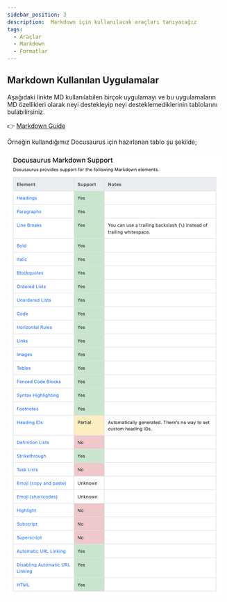 ```yaml
---
sidebar_position: 3
description:  Markdown için kullanılacak araçları tanıyacağız
tags:
  - Araçlar
  - Markdown
  - Formatlar
---
```

## Markdown Kullanılan Uygulamalar  

Aşağıdaki linkte MD kullanılabilen birçok uygulamayı ve bu uygulamaların MD özellikleri olarak neyi destekleyip neyi desteklemediklerinin tablolarını bulabilirsiniz.

👉 [Markdown Guide](https://www.markdownguide.org/tools)  

Örneğin kullandığımız Docusaurus için hazırlanan tablo şu şekilde;  

![Docusaurus Markdown Özet Tablo](docusaurus-md-table.png)